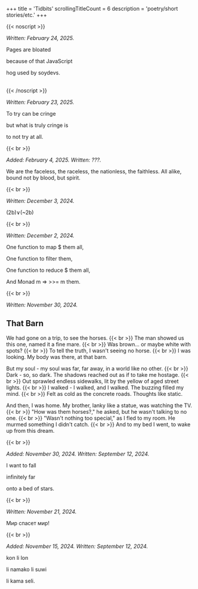 +++
title               = 'Tidbits'
scrollingTitleCount = 6
description         = 'poetry/short stories/etc.'
+++

{{< noscript >}}
<p><em>Written: February 24, 2025.</em></p>

<p>Pages are bloated</p>

<p>because of that JavaScript</p>

<p>hog used by soydevs.</p>

<br>
{{< /noscript >}}

*Written: February 23, 2025.*

To try can be cringe

but what is truly cringe is

to not try at all.

{{< br >}}

*Added: February 4, 2025. Written: ???.*

We are the faceless, the raceless, the nationless, the faithless. All alike,
bound not by blood, but spirit.

{{< br >}}

*Written: December 3, 2024.*

(2b)∨(~2b)

{{< br >}}

*Written: December 2, 2024.*

One function to map $ them all,

One function to filter them,

One function to reduce $ them all,

And Monad m => >>= m them.

{{< br >}}

*Written: November 30, 2024.*

## That Barn

We had gone on a trip, to see the horses.
{{< br >}}
The man showed us this one, named it a fine mare.
{{< br >}}
Was brown... or maybe white with spots?
{{< br >}}
To tell the truth, I wasn't seeing no horse.
{{< br >}}
I was looking. My body was there, at that barn.

But my soul - my soul was far, far away, in a world like no other.
{{< br >}}
Dark - so, so dark. The shadows reached out as if to take me hostage.
{{< br >}}
Out sprawled endless sidewalks, lit by the yellow of aged street lights.
{{< br >}}
I walked - I walked, and I walked. The buzzing filled my mind.
{{< br >}}
Felt as cold as the concrete roads. Thoughts like static.

And then, I was home. My brother, lanky like a statue, was watching the TV.
{{< br >}}
"How was them horses?," he asked, but he wasn't talking to no one.
{{< br >}}
"Wasn't nothing too special," as I fled to my room. He murmed something I didn't catch.
{{< br >}}
And to my bed I went, to wake up from this dream.

{{< br >}}

*Added: November 30, 2024. Written: September 12, 2024.*

I want to fall

infinitely far

onto a bed of stars.

{{< br >}}

*Written: November 21, 2024.*

Мир спасет мир!

{{< br >}}

*Added: November 15, 2024. Written: September 12, 2024.*

kon li lon

li namako li suwi

li kama seli.
